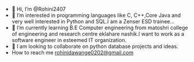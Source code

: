 - 👋 Hi, I’m @Rohini2407
- 👀 I’m interested in programming languages like C, C++,Core Java and very well interested in Python and SQL.I am a Zenser ESD trainee...
- 🌱 I’m currently learning B.E Computer engineering from matoshri college of engineering and research centre eklahare nashik.I want to work as a software engineer in esteemed IT organization.
- 💞 I am looking to collaborate on python database projects and ideas.
- How to reach me
rohinidawange0202@gmail.com
<!---
Rohini2407/Rohini2407 is a ✨ special ✨ repository because its `README.md` (this file) appears on your GitHub profile.
You can click the Preview link to take a look at your changes.
--->
